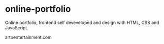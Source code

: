 # online-portfolio

Online portfolio, frontend self deveveloped and design with HTML, CSS and JavaScript.

artnentertainment.com 
